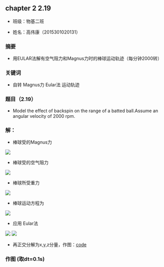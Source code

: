 ## chapter 2 2.19

* 班级：物基二班

* 姓名：高伟康（2015301020131）

### 摘要
* 用EULAR法解有空气阻力和Magnus力时的棒球运动轨迹（每分钟2000转）

### 关键词
* 自转 Magnus力 Eular法 运动轨迹 

### 题目（2.19）
* Model the effect of backspin on the range of a batted ball.Assume an angular velocity of 2000 rpm.

### 解：

* 棒球受的Magnus力
 <img src="http://latex.codecogs.com/gif.latex?\vec{F}_{Magnus}\,=\,S_{0}\vec{\omega\,}\times\,\vec{v}">

* 棒球受的空气阻力
 <img src="http://latex.codecogs.com/gif.latex?F_{drag}\,=\,\frac{B_{2}}{m}\upsilon\,\vec{\upsilon}">

* 棒球所受重力
 <img src="http://latex.codecogs.com/gif.latex?\vec{F}_{mg}\,=\,m\,\vec{g}">

* 棒球运动方程为
 <img src="http://latex.codecogs.com/gif.latex?\frac{d^{2}\vec{r}}{dt^{2}}\,=\,\vec{F_{mg}}+\,\vec{F}_{Magnus}\,+\,\vec{F}_{drag}">

* 应用 Eular法
<img src="http://latex.codecogs.com/gif.latex?\vec{r}(t_{0}+dt)\,=\,\vec{r}(t_{0})+\frac{d\vec{r}}{dt}dt">

<img src="http://latex.codecogs.com/gif.latex?\vec{\upsilon\,}(t_{0}+dt)\,=\,\vec{\upsilon\,}(t_{0})+\frac{d\vec{\upsilon\,}}{dt}dt">

* 再正交分解为x,y,z分量，作图：[code](./2.19.py)

### 作图 (取dt=0.1s)
